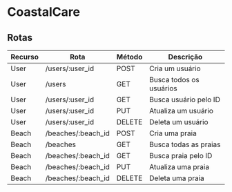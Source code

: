 # CoastalCare

## Rotas


| **Recurso** | **Rota**               | **Método** | **Descrição**           |
|-------------|------------------------|------------|-------------------------|
| User        | /users/:user_id        | POST       | Cria um usuário         |
| User        | /users                 | GET        | Busca todos os usuários |
| User        | /users/:user_id        | GET        | Busca usuário pelo ID   |
| User        | /users/:user_id        | PUT        | Atualiza um usuário     |
| User        | /users/:user_id        | DELETE     | Deleta um usuário       |
| Beach       | /beaches/:beach_id     | POST       | Cria uma praia          |
| Beach       | /beaches               | GET        | Busca todas as praias   |
| Beach       | /beaches/:beach_id     | GET        | Busca praia pelo ID     |
| Beach       | /beaches/:beach_id     | PUT        | Atualiza uma praia      |
| Beach       | /beaches/:beach_id     | DELETE     | Deleta uma praia        |
